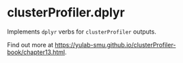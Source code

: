 # clusterProfiler.dplyr

Implements `dplyr` verbs for `clusterProfiler` outputs.

Find out more at <https://yulab-smu.github.io/clusterProfiler-book/chapter13.html>.

